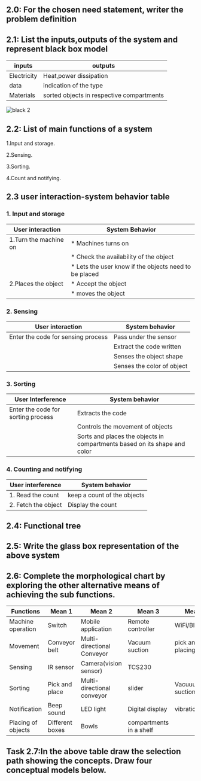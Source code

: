 ## 2.0: For the chosen need statement, writer the problem definition

## 2.1: List the inputs,outputs of the system and represent black box model

|inputs|outputs|
|--|--|
|Electricity|Heat,power dissipation|
|data|indication of the type|
|Materials|sorted objects in respective compartments|

![black 2](https://user-images.githubusercontent.com/47111026/52911926-4f81be00-32d0-11e9-9e50-6ae55a4a5d4a.png)

## 2.2: List of main functions of a system

1.Input and storage.

2.Sensing.

3.Sorting.

4.Count and notifying.

## 2.3 user interaction-system behavior table

### 1. Input and storage 

|User interaction |System Behavior|
|-|-|
|1.Turn the machine on|* Machines turns on|
||* Check the availability of the object|
||* Lets the user know if the objects need to be placed|
|2.Places the object|* Accept the object|
||* moves the object|

### 2. Sensing 

|User interaction|System behavior|
|-|-|
|Enter the code for sensing process| Pass under the sensor |
||Extract the code written|
||Senses the object shape|
||Senses the color of object|

### 3. Sorting

|User Interference|System behavior|
|-|-|
|Enter the code for sorting process|Extracts the code|
||Controls the movement of objects|
||Sorts and places the objects in compartments based on its shape and color|

### 4. Counting and notifying 

|User interference |System behavior|
|-|-|
|1. Read the count |keep a count of the objects|
|2. Fetch the object|Display the count|

## 2.4: Functional tree


## 2.5: Write the glass box representation of the above system 


## 2.6: Complete the morphological chart by exploring the other alternative means of achieving the sub functions.

|Functions|Mean 1|Mean 2| Mean 3| Mean 4|
|-|-|-|-|-|
|Machine operation|Switch|Mobile application|Remote controller|WiFi/Bluetooth|
|Movement|Conveyor belt|Multi-directional Conveyor|Vacuum suction |pick and placing|
|Sensing|IR sensor|Camera(vision sensor)|TCS230|
|Sorting|Pick and place|Multi-directional conveyor|slider|Vacuuum suction|
|Notification|Beep sound|LED light|Digital display|vibration|
|Placing of objects|Different boxes|Bowls|compartments in a shelf|

## Task 2.7:In the above table draw the selection path showing the concepts. Draw four conceptual models below.
